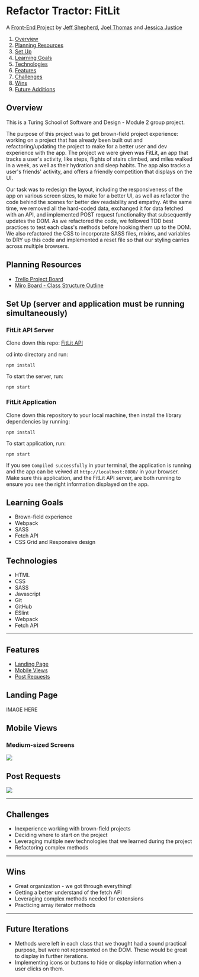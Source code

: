 # Refactor Tractor: FitLit

A [Front-End Project](https://frontend.turing.io/projects/module-2/refactor-tractor.html) by [Jeff Shepherd](https://github.com/JeffShepherd), [Joel Thomas](https://github.com/Shakikka) and [Jessica Justice](https://github.com/m1073496)



1. [Overview](#overview)
2. [Planning Resources](#planning-resources)
3. [Set Up](#set-up)
4. [Learning Goals](#learning-goals)
5. [Technologies](#technologies)
6. [Features](#features)
7. [Challenges](#challenges)
8. [Wins](#wins)
9. [Future Additions](#future-additions)


## Overview

This is a Turing School of Software and Design - Module 2 group project.

The purpose of this project was to get brown-field project experience: working on a project that has already been built out and refactoring/updating the project to make for a better user and dev experience with the app. The project we were given was FitLit, an app that tracks a user's activity, like steps, flights of stairs climbed, and miles walked in a week, as well as their hydration and sleep habits. The app also tracks a user's friends' activity, and offers a friendly competition that displays on the UI. 

Our task was to redesign the layout, including the responsiveness of the app on various screen sizes, to make for a better UI, as well as refactor the code behind the scenes for better dev readability and empathy. At the same time, we removed all the hard-coded data, exchanged it for data fetched with an API, and implemented POST request functionality that subsequently updates the DOM. As we refactored the code, we followed TDD best practices to test each class's methods before hooking them up to the DOM. We also refactored the CSS to incorporate SASS files, mixins, and variables to DRY up this code and implemented a reset file so that our styling carries across multiple browsers.

## Planning Resources

* [Trello Project Board](https://trello.com/b/oP41W1po/refactor-tractor)
* [Miro Board - Class Structure Outline](https://miro.com/app/board/o9J_lSqxVCE=/)


## Set Up (server and application must be running simultaneously)

### FitLit API Server

Clone down this repo: [FitLit API](https://github.com/turingschool-examples/fitlit-api)

cd into directory and run:

```
npm install
```

To start the server, run:

```
npm start
```

### FitLit Application

Clone down this repository to your local machine, then install the library dependencies by running:

```
npm install
```


To start application, run:

```
npm start
```

If you see `Compiled successfully` in your terminal, the application is running and the app can be veiwed at `http://localhost:8080/` in your browser. Make sure this application, and the FitLit API server, are both running to ensure you see the right information displayed on the app.




## Learning Goals

* Brown-field experience
* Webpack
* SASS
* Fetch API
* CSS Grid and Responsive design


## Technologies

* HTML
* CSS
* SASS
* Javascript
* Git
* GitHub
* ESlint
* Webpack
* Fetch API

---
## Features

+ [Landing Page](#landing-page)
+ [Mobile Views](#mobile-views)
+ [Post Requests](#post-requests)


## Landing Page


IMAGE HERE



## Mobile Views

### Medium-sized Screens

![](https://media.giphy.com/media/khbZidy9qRf0e6CqGJ/giphy.gif)



## Post Requests


![](https://media.giphy.com/media/JzWO5R7K2BYd1dRHiF/giphy.gif)





---
## Challenges

* Inexperience working with brown-field projects
* Deciding where to start on the project
* Leveraging multiple new technologies that we learned during the project
* Refactoring complex methods

---
## Wins


* Great organization - we got through everything!
* Getting a better understand of the fetch API
* Leveraging complex methods needed for extensions
* Practicing array iterator methods

---
## Future Iterations

* Methods were left in each class that we thought had a sound practical purpose, but were not represented on the DOM. These would be great to display in further iterations.
* Implementing icons or buttons to hide or display information when a user clicks on them.





